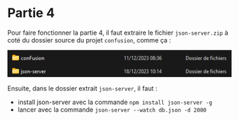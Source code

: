 # Partie 4
Pour faire fonctionner la partie 4, il faut extraire le fichier `json-server.zip` à coté du dossier source du projet `confusion`, comme ça :

![Alt text](image.png)

Ensuite, dans le dossier extrait `json-server`, il faut :
- install json-server avec la commande `npm install json-server -g`
- lancer avec la commande `json-server --watch db.json -d 2000`